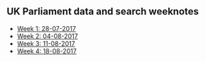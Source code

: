 ## UK Parliament data and search weeknotes

* [Week 1: 28-07-2017](1)
* [Week 2: 04-08-2017](2)
* [Week 3: 11-08-2017](3)
* [Week 4: 18-08-2017](4)